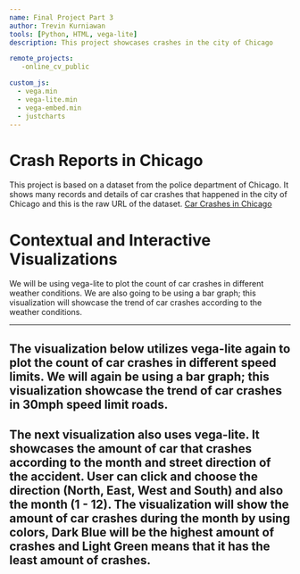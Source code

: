 ```yaml
---
name: Final Project Part 3
author: Trevin Kurniawan
tools: [Python, HTML, vega-lite]
description: This project showcases crashes in the city of Chicago

remote_projects:
   -online_cv_public

custom_js:
  - vega.min
  - vega-lite.min
  - vega-embed.min
  - justcharts
---
```

# Crash Reports in Chicago

This project is based on a dataset from the police department of Chicago. It shows many records and details of car crashes that happened in the city of Chicago and this is the raw URL of the dataset.
[Car Crashes in Chicago](https://raw.githubusercontent.com/hollow27mc/IS445-Final-Project/main/Traffic_Crashes_-_Crashes.csv) 

# Contextual and Interactive Visualizations

We will be using vega-lite to plot the count of car crashes in different weather conditions. We are also going to be using a bar graph; this visualization will showcase the trend of car crashes according to the weather conditions.

---
<vegachart schema-url="{{ site.baseurl }}/assets/json/weatherCrashes.json" style="width: 100%"></vegachart>
---
The visualization below utilizes vega-lite again to plot the count of car crashes in different speed limits. We will again be using a bar graph; this visualization showcase the trend of car crashes in 30mph speed limit roads.
---
<vegachart schema-url="{{ site.baseurl }}/assets/json/speedlimit.json" style="width: 100%"></vegachart>
---
The next visualization also uses vega-lite. It showcases the amount of car that crashes according to the month and street direction of the accident. User can click and choose the direction (North, East, West and South) and also the month (1 - 12).
The visualization will show the amount of car crashes during the month by using colors, Dark Blue will be the highest amount of crashes and Light Green means that it has the least amount of crashes.
---
<vegachart schema-url="{{ site.baseurl }}/assets/json/Direction_crashes.json" style="width: 100%"></vegachart>
